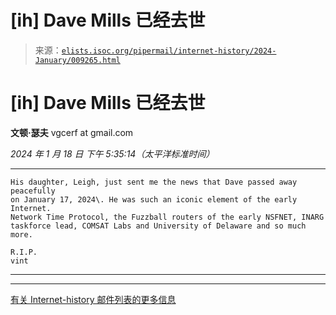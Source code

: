 <!--yml

类别：未分类

日期：2024 年 5 月 27 日 14:56:32

-->

# [ih] Dave Mills 已经去世

> 来源：[`elists.isoc.org/pipermail/internet-history/2024-January/009265.html`](https://elists.isoc.org/pipermail/internet-history/2024-January/009265.html)

# [ih] Dave Mills 已经去世

**文顿·瑟夫** vgcerf at gmail.com

*2024 年 1 月 18 日 下午 5:35:14（太平洋标准时间）*

* * *

```
His daughter, Leigh, just sent me the news that Dave passed away peacefully
on January 17, 2024\. He was such an iconic element of the early Internet.
Network Time Protocol, the Fuzzball routers of the early NSFNET, INARG
taskforce lead, COMSAT Labs and University of Delaware and so much more.

R.I.P.
vint

```

* * *

* * *

[有关 Internet-history 邮件列表的更多信息](https://elists.isoc.org/mailman/listinfo/internet-history)

